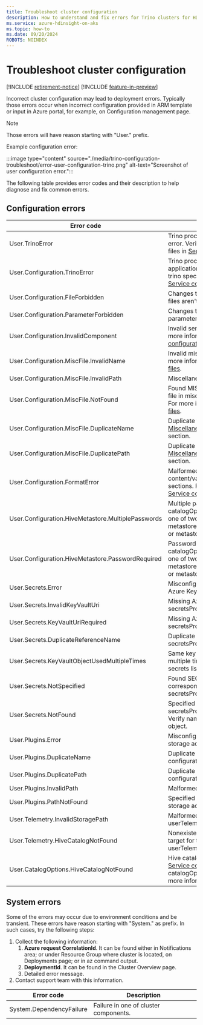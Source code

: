 ```yaml
---
title: Troubleshoot cluster configuration
description: How to understand and fix errors for Trino clusters for HDInsight on AKS.
ms.service: azure-hdinsight-on-aks
ms.topic: how-to
ms.date: 09/20/2024
ROBOTS: NOINDEX
---
```



# Troubleshoot cluster configuration

[!INCLUDE [retirement-notice](../includes/retirement-notice.md)]
[!INCLUDE [feature-in-preview](../includes/feature-in-preview.md)]


Incorrect cluster configuration may lead to deployment errors. Typically those errors occur when incorrect configuration provided in ARM template or input in Azure portal, for example, on Configuration management page. 

> [!NOTE]
> Those errors will have reason starting with "User." prefix.

Example configuration error:

:::image type="content" source="./media/trino-configuration-troubleshoot/error-user-configuration-trino.png" alt-text="Screenshot of user configuration error.":::

The following table provides error codes and their description to help diagnose and fix common errors.

## Configuration errors
|Error code|Description
|----|----|
|User.TrinoError|Trino process startup fails with generic error. Verify trino specific configuration files in [Service configuration profile](./trino-service-configuration.md).
|User.Configuration.TrinoError|Trino process startup fails with application configuration error. Verify trino specific configuration files in [Service configuration profile](./trino-service-configuration.md).
|User.Configuration.FileForbidden|Changes to some trino configuration files aren't allowed.
|User.Configuration.ParameterForbidden|Changes to some trino configuration parameters aren't allowed.
|User.Configuration.InvalidComponent|Invalid service component specified. For more information, see [Service configuration profile](./trino-service-configuration.md).
|User.Configuration.MiscFile.InvalidName|Invalid miscellaneous fileName. For more information, see [Miscellaneous files](./trino-miscellaneous-files.md).
|User.Configuration.MiscFile.InvalidPath|Miscellaneous file path is too long.
|User.Configuration.MiscFile.NotFound|Found MISC tag without corresponding file in miscellaneous files configuration. For more information, see [Miscellaneous files](./trino-miscellaneous-files.md).
|User.Configuration.MiscFile.DuplicateName|Duplicate fileName value found in [Miscellaneous files](./trino-miscellaneous-files.md) configuration section.
|User.Configuration.MiscFile.DuplicatePath|Duplicate path value found in [Miscellaneous files](./trino-miscellaneous-files.md) configuration section.
|User.Configuration.FormatError|Malformed service configuration, content/values properties used in wrong sections. For more information, see [Service configuration profile](./trino-service-configuration.md).
|User.Configuration.HiveMetastore.MultiplePasswords|Multiple passwords specified in catalogOptions.hive catalog. Specify one of two properties either metastoreDbConnectionPasswordSecret or metastoreDbConnectionPassword.
|User.Configuration.HiveMetastore.PasswordRequired|Password required for catalogOptions.hive catalog. Specify one of two properties either metastoreDbConnectionPasswordSecret or metastoreDbConnectionPassword.
|User.Secrets.Error|Misconfigured secrets or permissions in Azure KeyVault.
|User.Secrets.InvalidKeyVaultUri|Missing Azure Key Vault URI in secretsProfile.
|User.Secrets.KeyVaultUriRequired|Missing Azure Key Vault URI in secretsProfile.
|User.Secrets.DuplicateReferenceName|Duplicate referenceName found in secretsProfile.
|User.Secrets.KeyVaultObjectUsedMultipleTimes|Same key vault object/version used multiple times as different references in secrets list in secretsProfile.
|User.Secrets.NotSpecified|Found SECRET_REF tag without corresponding secret object in secretsProfile.
|User.Secrets.NotFound|Specified Key Vault object in secretsProfile not found in KeyVault. Verify name, type and version of the object.
|User.Plugins.Error|Misconfigured plugins or permissions in storage account.
|User.Plugins.DuplicateName|Duplicate plugin name used in cluster configuration userPluginsSpec.
|User.Plugins.DuplicatePath|Duplicate plugin path used in cluster configuration userPluginsSpec.
|User.Plugins.InvalidPath|Malformed storage URI for a plugin.
|User.Plugins.PathNotFound|Specified path for a plugin not found in storage account.
|User.Telemetry.InvalidStoragePath|Malformed storage URI in userTelemetrySpec.
|User.Telemetry.HiveCatalogNotFound|Nonexistent Hive catalog specified as target for telemetry tables in userTelemetrySpec.
|User.CatalogOptions.HiveCatalogNotFound|Hive catalog not found in trino catalogs [Service configuration profile](./trino-service-configuration.md) for a given catalogOptions.hive configuration. For more information, see [Hive metastore](./trino-connect-to-metastore.md).

## System errors
Some of the errors may occur due to environment conditions and be transient. These errors have reason starting with "System." as prefix. In such cases, try the following steps:

1. Collect the following information:
    1. **Azure request CorrelationId**. It can be found either in Notifications area; or under Resource Group where cluster is located, on Deployments page; or in az command output.
    1. **DeploymentId**. It can be found in the Cluster Overview page.
    1. Detailed error message.
1. Contact support team with this information.

|Error code|Description
|----|----|
|System.DependencyFailure|Failure in one of cluster components.
